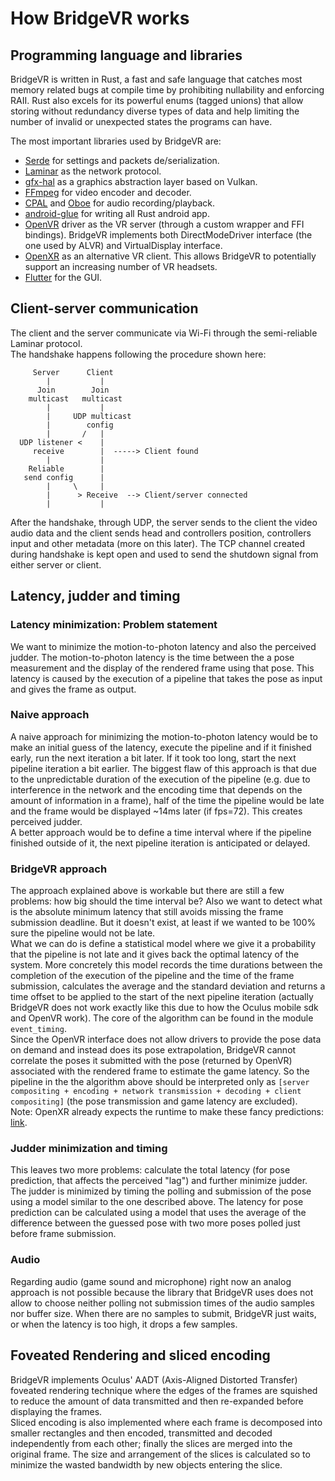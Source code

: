 # How BridgeVR works

## Programming language and libraries

BridgeVR is written in Rust, a fast and safe language that catches most memory related bugs at compile time by prohibiting nullability and enforcing RAII. Rust also excels for its powerful enums (tagged unions) that allow storing without redundancy diverse types of data and help limiting the number of invalid or unexpected states the programs can have.

The most important libraries used by BridgeVR are:

* [Serde](https://github.com/serde-rs) for settings and packets de/serialization.
* [Laminar](https://github.com/amethyst/laminar) as the network protocol.
* [gfx-hal](https://github.com/gfx-rs/gfx) as a graphics abstraction layer based on Vulkan.
* [FFmpeg](https://ffmpeg.org/) for video encoder and decoder.
* [CPAL](https://github.com/RustAudio/cpal) and [Oboe](https://github.com/google/oboe) for audio recording/playback.
* [android-glue](https://github.com/rust-windowing/android-rs-glue) for writing all Rust android app.
* [OpenVR](https://github.com/ValveSoftware/openvr) driver as the VR server (through a custom wrapper and FFI bindings). BridgeVR implements both DirectModeDriver interface (the one used by ALVR) and VirtualDisplay interface.
* [OpenXR](https://www.khronos.org/openxr/) as an alternative VR client. This allows BridgeVR to potentially support an increasing number of VR headsets.
* [Flutter](https://github.com/flutter-rs/flutter-rs) for the GUI.

## Client-server communication

The client and the server communicate via Wi-Fi through the semi-reliable Laminar protocol.  
The handshake happens following the procedure shown here:  

```
     Server      Client
        |           |
      Join        Join
    multicast   multicast
        |           |
        |     UDP multicast
        |        config
        |       /   |
  UDP listener <    |
     receive        |  -----> Client found
        |           |
    Reliable        |
   send config      |
        |     \     |
        |      > Receive  --> Client/server connected
        |           |
```

After the handshake, through UDP, the server sends to the client the video audio data and the client sends head and controllers position, controllers input and other metadata (more on this later). The TCP channel created during handshake is kept open and used to send the shutdown signal from either server or client.  

## Latency, judder and timing

### Latency minimization: Problem statement

We want to minimize the motion-to-photon latency and also the perceived judder. The motion-to-photon latency is the time between the a pose measurement and the display of the rendered frame using that pose. This latency is caused by the execution of a pipeline that takes the pose as input and gives the frame as output.

### Naive approach

A naive approach for minimizing the motion-to-photon latency would be to make an initial guess of the latency, execute the pipeline and if it finished early, run the next iteration a bit later. If it took too long, start the next pipeline iteration a bit earlier. The biggest flaw of this approach is that due to the unpredictable duration of the execution of the pipeline (e.g. due to interference in the network and the encoding time that depends on the amount of information in a frame), half of the time the pipeline would be late and the frame would be displayed ~14ms later (if fps=72). This creates perceived judder.  
A better approach would be to define a time interval where if the pipeline finished outside of it, the next pipeline iteration is anticipated or delayed.

### BridgeVR approach

The approach explained above is workable but there are still a few problems: how big should the time interval be? Also we want to detect what is the absolute minimum latency that still avoids missing the frame submission deadline. But it doesn't exist, at least if we wanted to be 100% sure the pipeline would not be late.  
What we can do is define a statistical model where we give it a probability that the pipeline is not late and it gives back the optimal latency of the system. More concretely this model records the time durations between the completion of the execution of the pipeline and the time of the frame submission, calculates the average and the standard deviation and returns a time offset to be applied to the start of the next pipeline iteration (actually BridgeVR does not work exactly like this due to how the Oculus mobile sdk and OpenVR work). The core of the algorithm can be found in the module `event_timing`.  
Since the OpenVR interface does not allow drivers to provide the pose data on demand and instead does its pose extrapolation, BridgeVR cannot correlate the poses it submitted with the pose (returned by OpenVR) associated with the rendered frame to estimate the game latency. So the pipeline in the the algorithm above should be interpreted only as `[server compositing + encoding + network transmission + decoding + client compositing]` (the pose transmission and game latency are excluded).  
Note: OpenXR already expects the runtime to make these fancy predictions: [link](http://blog.xyzw.us/2020/01/on-openxr-frame-timing.html).  

### Judder minimization and timing

This leaves two more problems: calculate the total latency (for pose prediction, that affects the perceived "lag") and further minimize judder. The judder is minimized by timing the polling and submission of the pose using a model similar to the one described above. The latency for pose prediction can be calculated using a model that uses the average of the difference between the guessed pose with two more poses polled just before frame submission.  

### Audio

Regarding audio (game sound and microphone) right now an analog approach is not possible because the library that BridgeVR uses does not allow to choose neither polling not submission times of the audio samples nor buffer size. When there are no samples to submit, BridgeVR just waits, or when the latency is too high, it drops a few samples.

## Foveated Rendering and sliced encoding

BridgeVR implements Oculus' AADT (Axis-Aligned Distorted Transfer) foveated rendering technique where the edges of the frames are squished to reduce the amount of data transmitted and then re-expanded before displaying the frames.  
Sliced encoding is also implemented where each frame is decomposed into smaller rectangles and then encoded, transmitted and decoded independently from each other; finally the slices are merged into the original frame. The size and arrangement of the slices is calculated so to minimize the wasted bandwidth by new objects entering the slice.
